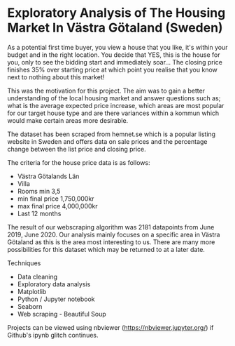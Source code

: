 # Exploratory Analysis of The Housing Market In Västra Götaland (Sweden)

As a potential first time buyer, you view a house that you like, it's within your budget and in the right location. You decide that YES, this is the house for you, only to see the bidding start and immediately soar... The closing price finishes 35% over starting price at which point you realise that you know next to nothing about this market!

This was the motivation for this project. The aim was to gain a better understanding of the local housing market and answer questions such as; what is the average expected price increase, which areas are most popular for our target house type and are there variances within a kommun which would make certain areas more desirable.

The dataset has been scraped from hemnet.se which is a popular listing website in Sweden and offers data on sale prices and the percentage change between the list price and closing price.

The criteria for the house price data is as follows:

 - Västra Götalands Län
 - Villa
 - Rooms min 3,5
 - min final price 1,750,000kr
 - max final price 4,000,000kr
 - Last 12 months

The result of our webscraping algorithm was 2181 datapoints from June 2019, June 2020. Our analysis mainly focuses on a specific area in Västra Götaland as this is the area most interesting to us. There are many more possibilities for this dataset which may be returned to at a later date. 

Techniques

- Data cleaning
- Exploratory data analysis
- Matplotlib
- Python / Jupyter notebook
- Seaborn
- Web scraping - Beautiful Soup

Projects can be viewed using nbviewer (https://nbviewer.jupyter.org/) if Github's ipynb glitch continues.
